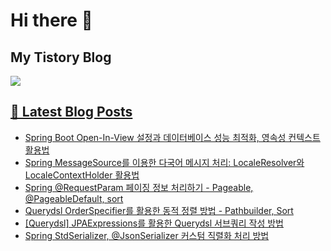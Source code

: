 # Hi there 👋

## My Tistory Blog

<p>
    <a href="https://kylo8.tistory.com"><img src="https://img.shields.io/badge/Tistory-000000?style=flat-square&logo=Tistory&logoColor=white"/>
</p>

## 📕 Latest Blog Posts

<ul><li><a href='https://kylo8.tistory.com/entry/Spring-Boot-Open-In-View-%EC%84%A4%EC%A0%95%EA%B3%BC-%EB%8D%B0%EC%9D%B4%ED%84%B0%EB%B2%A0%EC%9D%B4%EC%8A%A4-%EC%84%B1%EB%8A%A5-%EC%B5%9C%EC%A0%81%ED%99%94-%EC%98%81%EC%86%8D%EC%84%B1-%EC%BB%A8%ED%85%8D%EC%8A%A4%ED%8A%B8-%ED%99%9C%EC%9A%A9%EB%B2%95' target='_blank'>Spring Boot Open-In-View 설정과 데이터베이스 성능 최적화, 영속성 컨텍스트 활용법</a></li><li><a href='https://kylo8.tistory.com/entry/Spring-MessageSource%EB%A5%BC-%EC%9D%B4%EC%9A%A9%ED%95%9C-%EB%8B%A4%EA%B5%AD%EC%96%B4-%EB%A9%94%EC%8B%9C%EC%A7%80-%EC%B2%98%EB%A6%AC-LocaleResolver%EC%99%80-LocaleContextHolder-%ED%99%9C%EC%9A%A9%EB%B2%95' target='_blank'>Spring MessageSource를 이용한 다국어 메시지 처리: LocaleResolver와 LocaleContextHolder 활용법</a></li><li><a href='https://kylo8.tistory.com/entry/Spring-RequestParam-%ED%8E%98%EC%9D%B4%EC%A7%95-%EC%A0%95%EB%B3%B4-%EC%B2%98%EB%A6%AC%ED%95%98%EA%B8%B0-Pageable-PageableDefault-sort' target='_blank'>Spring @RequestParam 페이징 정보 처리하기 - Pageable, @PageableDefault, sort</a></li><li><a href='https://kylo8.tistory.com/entry/Querydsl-OrderSpecifier%EB%A5%BC-%ED%99%9C%EC%9A%A9%ED%95%9C-%EB%8F%99%EC%A0%81-%EC%A0%95%EB%A0%AC-%EB%B0%A9%EB%B2%95-Pathbuilder-Sort' target='_blank'>Querydsl OrderSpecifier를 활용한 동적 정렬 방법 - Pathbuilder, Sort</a></li><li><a href='https://kylo8.tistory.com/entry/Querydsl-JPAExpressions%EB%A5%BC-%ED%99%9C%EC%9A%A9%ED%95%9C-Querydsl-%EC%84%9C%EB%B8%8C%EC%BF%BC%EB%A6%AC-%EC%9E%91%EC%84%B1-%EB%B0%A9%EB%B2%95' target='_blank'>[Querydsl] JPAExpressions를 활용한 Querydsl 서브쿼리 작성 방법</a></li><li><a href='https://kylo8.tistory.com/entry/Spring-StdSerializer-JsonSerializer-%EC%BB%A4%EC%8A%A4%ED%85%80-%EC%A7%81%EB%A0%AC%ED%99%94-%EC%B2%98%EB%A6%AC-%EB%B0%A9%EB%B2%95' target='_blank'>Spring StdSerializer, @JsonSerializer 커스텀 직렬화 처리 방법</a></li></ul>